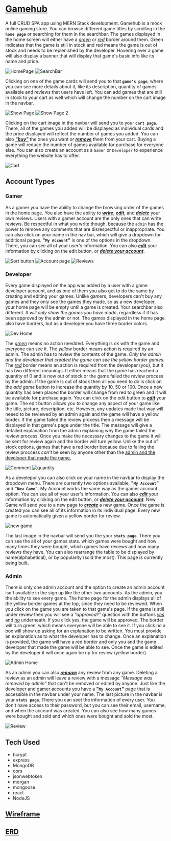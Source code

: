 # [Gamehub](https://gamehub-react.herokuapp.com/)

A full CRUD SPA app using MERN Stack development. Gamehub is a mock online gaming store. You can browse different game titles by scrolling in the **`home page`** or searching for them in the searchbar. The games displayed in the home screen will either have a <ins>*green*</ins> or <ins>*red*</ins> border around them. Green indicates that the game is still in stock and red means the game is out of stock and needs to be replenished by the developer. Hovering over a game will also display a banner that will display that game's basic info like its name and price. 

![HomePage](/public/assets/GH1.png)
![SearchBar](/public/assets/GH11.png)

Clicking on one of the game cards will send you to that **`game's page`**, where you can see more details about it, like its description, quantity of games available and reviews that users have left. You can add games that are still in stock to your cart as well which will change the number on the cart image in the navbar. 

![Show Page](/public/assets/GH2.png)
![Show Page 2](/public/assets/GH3.png)

Clicking on the cart image in the navbar will send you to your **`cart page`**. There, all of the games you added will be displayed as individual cards and the price displayed will reflect the number of games you added. You can also <ins>***"buy"***</ins> the ones you want or <ins>***remove***</ins> them from your cart. Buying a game will reduce the number of games available for purchase for everyone else. You can also create an account as a `Gamer` or `Developer` to experience everything the website has to offer. 

![Cart](/public/assets/GH4.png)

## Account Types

### Gamer 
As a gamer you have the ability to change the browsing order of the games in the home page. You also have the ability to <ins>***write***</ins>, <ins>***edit***</ins>, and <ins>***delete***</ins> your own reviews. Users with a gamer account are the only ones that can write reviews. Be respectful in what you write though, because the `admin` has the power to remove any comments that are disrespectful or inappropriate. You can also click on your name in the nav bar, which will give a dropdown for additional pages. **"`My Account`"** is one of the options in the dropdown. There, you can see all of your user's information. You can also <ins>***edit***</ins> your information by clicking on the edit button, or <ins>***delete your account***</ins>. 

![Sort button](/public/assets/GH14.png)
![Account page](/public/assets/GH8.png)
![Reviews](/public/assets/GH9.png)

### Developer
Every game displayed on the app was added by a user with a game developer account, and as one of them you also get to do the same by creating and editing your games. Unlike gamers, developers can't buy any games and they only see the games they made, so as a new developer, your home page will be empty until a game is created. Your searchbar also different. *It will only show the games you have made*, regardless if it has been approved by the admin or not. The games displayed in the home page also have borders, but as a developer you have three border colors. 

![Dev Home](/public/assets/GH5.png)

The <ins>*green*</ins> means no action needded. Everything is ok with the game and everyone can see it. The <ins>*yellow*</ins> border means action is required by an admin. The admin has to review the contents of the game. *Only the admin and the developer that created the game can see the yellow border games*. The <ins>*red*</ins> border means an action is required from the developer (you), but it has two different meanings. It either means that the game has reached a quantity of 0 and is now out of stock or the game failed the review process by the admin. If the game is out of stock then all you need to do is click on the *add game* button to increase the quantity by 10, 50 or 100. Once a new quantity has been placed the border will change from red to green and it will be available for purchase again. You can clivk on the edit button to <ins>***edit***</ins> your game. The edit button allows you to change any aspect of your game like the title, picture, description, etc. However, any updates made that way will neeed to be reviewed by an admin again and the game will have a yellow border. If the game failed the review process then a message will be displayed in that game's page under the title. The message will give a detailed explanation from the admin explaining why the game failed the review process. Once you make the necessary changes to the game it will be sent for review again and the border will turn yellow. Unlike the out of stock options, games that have a red border because due to failing the review proccess *can't* be seen by anyone other than the <ins>admin and the developer that made the game.</ins> 

![Comment](/public/assets/GH6.png)
![quantity](/public/assets/GH12.png)

As a develepor you can also click on your name in the navbar to display the dropdown menu. There are currently two options available, **"`My Account`"** and **"`New Game`"**. My Account works the same way as the gamer account option. You can see all of your user's information. You can also <ins>***edit***</ins> your information by clicking on the edit button, or <ins>***delete your account***</ins>. New Game will send you to a new page to <ins>***create***</ins> a new game. Once the game is created you can see all of its information in its individual page. Every new game is automatically given a yellow border for review. 

![new game](/public/assets/GH13.png)

The last image in the navbar will send you the your **`stats page`**. There you can see the all of your games stats. which games were bought and how many times they were bought, which games have reviews and how many reviews they have. You can also rearrange the table to be displayed by name(alphabetical), or by popularity (sold the most). This page is currently being built.

### Admin
There is only one admin account and the option to create an admin account isn't available in the sign up like the other two accounts. As the admin, you the ability to see every game. The home page for the admin displays all of the yellow border games at the top, since they need to be reviewed. When you click on the game you are taken to that game's page. If the game is still under review then you will see a *"approved?"* question with the buttons <ins>*yes*</ins> and <ins>*no*</ins> underneath. If you click yes, the game will be approved. The border will turn green, which means everyone will be able to see it. If you click no a box will show up asking for an explanation to be written. You must provide an explanation as to what the developer has to change. Once an explanation is provided, the game will have a red border and only you and the game developer that made the game will be able to see. Once the game is edited by the developer it will once again be up for review (yellow border). 

![Admin Home](/public/assets/GH7.png)

As an admin you can also <ins>***remove***</ins> any review from any game. Deleting a review as an admin will leave a review with a message *"Message was removed by admin"* that can't be removed or edited by anyone. Just like the developer and gamer accounts you have a **"`My Account`"** page that is accessible in the navbar under your name. The last picture in the navbar is your **`stats page`**. There you can seet the information of every user. You don't have access to their password, but you can see their email, username, and when the account was created. You can also see how many games were bought and sold and which ones were bought and sold the most.

![Review](/public/assets/GH10.png)


## Tech Used
 - bcrypt
 - express
 - MongoDB
 - cors 
 - jsonwebtoken
 - morgan
 - mongoose
 - react
 - NodeJS


## [Wireframe](https://miro.com/app/board/uXjVO2geB1U=/)


## [ERD](https://miro.com/app/board/uXjVO3Q1pPU=/)




